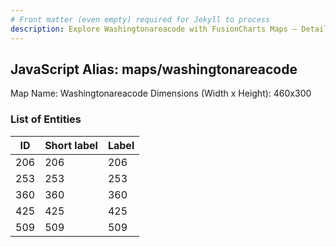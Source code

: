 ```yaml
---
# Front matter (even empty) required for Jekyll to process
description: Explore Washingtonareacode with FusionCharts Maps – Detailed features for seamless integration. Try now & enhance your data visualization today! 
---
```


## JavaScript Alias: maps/washingtonareacode

Map Name: Washingtonareacode
Dimensions (Width x Height): 460x300





### List of Entities

ID | Short label | Label
---|---|---|
206|206|206
253|253|253
360|360|360
425|425|425
509|509|509

